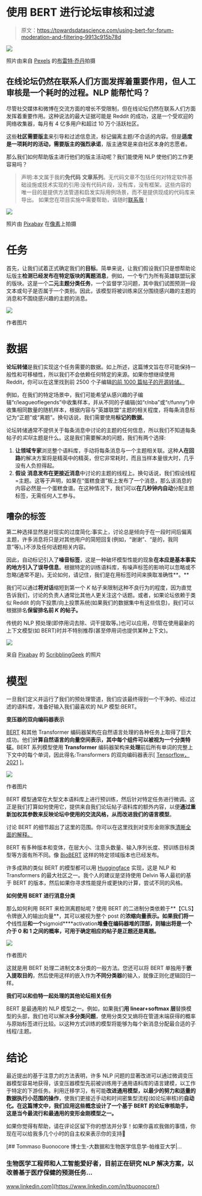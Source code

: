 # 使用 BERT 进行论坛审核和过滤

> 原文：<https://towardsdatascience.com/using-bert-for-forum-moderation-and-filtering-9913c915b78d>

![](img/d59cabbeeb67c7acce9847fa388b0f30.png)

照片由来自 [Pexels](https://www.pexels.com/photo/red-white-and-black-labeled-box-5437588/?utm_content=attributionCopyText&utm_medium=referral&utm_source=pexels) 的[布雷特·乔丹](https://www.pexels.com/@brettjordan?utm_content=attributionCopyText&utm_medium=referral&utm_source=pexels)拍摄

## 在线论坛仍然在联系人们方面发挥着重要作用，但人工审核是一个耗时的过程。NLP 能帮忙吗？

尽管社交媒体和微博在交流方面的增长不受限制，但在线论坛仍然在联系人们方面发挥着重要作用。这种说法的最大证据可能是 Reddit 的成功，这是一个受欢迎的网络收集器，每月有 4 亿多用户和超过 10 万个活跃社区。

这些**社区需要版主**来引导和过滤信息流，标记偏离主题/不合适的内容。但是**适度是一项耗时的活动，需要版主的强烈承诺**，版主通常是来自社区本身的志愿者。

那么我们如何帮助版主进行他们的版主活动呢？我们能使用 NLP 使他们的工作更容易吗？

> 声明:本文属于我的**免代码** **文章系列**。无代码文章不包括任何对特定软件基础设施或技术实现的引用:没有代码片段，没有库，没有框架。这些内容的唯一目的是提供方法管道和启发实际用例场景，而不是提供现成的代码库来导出。
> 如果您在项目实施中需要帮助，请随时[联系我](https://www.linkedin.com/in/tbuonocore/)！

![](img/329d09bc6b54cce386b67148088db4f2.png)

照片由 [Pixabay](https://www.pexels.com/photo/multi-colored-folders-piled-up-159519/) 在[像素](https://www.pexels.com/)上拍摄

# 任务

首先，让我们试着正式确定我们的**目标**。简单来说，让我们假设我们只是想帮助论坛版主**检测已经发布在特定版块的离题消息**，例如，一个专门为所有英雄联盟玩家的版块。这是一个**二元主题分类任务**，一个监督学习问题，其中我们试图预测一段文本或句子是否属于一个类别。因此，该模型将被训练来区分围绕感兴趣的主题的消息和不围绕感兴趣的主题的消息。

![](img/c49e3354a971f2c7b48db4e9e435578d.png)

作者图片

# 数据

**论坛转储**是我们实现这个任务需要的数据。如上所述，这篇博文旨在尽可能保持一般性和可移植性，所以我们不会依赖任何特定的来源。如果你想继续使用 Reddit，你可以在这里找到前 2500 个子编辑[的前 1000 篇帖子的开源转储。](https://github.com/umbrae/reddit-top-2.5-million)

例如，在我们的特定场景中，我们可能希望从感兴趣的子编辑“r/leagueoflegends”中收集样本，并从不同的子编辑(如“r/nba”或“r/funny”)中收集相同数量的随机样本，根据内容与“英雄联盟”主题的相关程度，将每条消息标记为“正题”或“离题”。换句话说，我们需要使用**标记的数据**。

论坛转储通常不提供关于每条消息中讨论的主题的任何信息，所以我们不知道每条帖子的*实际*主题是什么。这是我们需要解决的问题，我们有两个选择:

1.  **让领域专家**浏览整个语料库，手动将每条消息与一个主题相关联。这种**人在回路**的解决方案将是精英中的精英，但它非常耗时，而且当样本量很大时，几乎没有人负担得起。
2.  **假设** **消息发布在更接近消息**中讨论的主题的线程上。换句话说，我们假设线程=主题。这等于声明，如果在“蛋糕食谱”板上发布了一个消息，那么该消息的内容必然是一个蛋糕食谱。在这种情况下，我们可以**在几秒钟内自动**分配主题标签，无需任何人工参与。

## 嘈杂的标签

第二种选择显然是对现实的过度简化:事实上，讨论总是倾向于在一段时间后偏离主题，许多消息将只是对其他用户的简短回复(例如，“谢谢”、“是的，我同意”等)。)不涉及任何话题相关内容。

因此，自动标记引入了**噪音标签**，这是一种破坏模型性能的现象**在本应是基本事实的地方引入了误导信息**。根据特定的训练语料库，有噪声标签的影响可以忽略或不忽略(通常不是)。无论如何，请记住，我们是在用标签时间来换取准确性**。**

我们可以通过**将对话**缩短到第一个 *K* 帖子来限制这种不良行为的程度，因为直觉告诉我们，讨论的负责人通常比其他人更关注这个话题。或者，如果论坛依赖于类似 Reddit 的向下投票/向上投票系统(如果我们的数据集中有这些信息)，我们可以根据排名**保留排名前 *K* 的帖子。**

传统的 NLP 预处理(即停用词去除、词干提取等。)也可以应用，尽管在使用最新的上下文模型(如 BERT)时并不特别推荐(甚至停用词也提供某种上下文)。

![](img/ffc8a2574cca3421dd7bdf1e615ccde9.png)

来自 [Pixabay](https://pixabay.com/) 的 [ScribblingGeek](https://pixabay.com/users/scribblinggeek-1818314/) 的照片

# 模型

一旦我们定义并运行了我们的预处理管道，我们应该最终得到一个干净的、经过过滤的语料库，准备好输入我们最喜欢的 NLP 模型:BERT。

**变压器的双向编码器表示**

[BERT](https://arxiv.org/abs/1810.04805) 和其他 Transformer 编码器架构在自然语言处理的各种任务上取得了巨大成功。他们**计算自然语言的向量空间表示，其中每个组件可以被视为一个分类特征**。BERT 系列模型使用 **Transformer** 编码器架构来**处理**前后所有单词的完整上下文中的每个单词，因此得名:Transformers 的双向编码器表示[ [Tensorflow，2021](https://www.tensorflow.org/text/tutorials/classify_text_with_bert) ]。

![](img/0416bd4cf2720fc96fe0c700764de4e4.png)

作者图片

BERT 模型通常在大型文本语料库上进行预训练，然后针对特定任务进行微调。这正是我们打算如何使用它，提供来自我们论坛帖子语料库的额外内容，以便**通过重新加权其参数来反映论坛中使用的交流风格，从而改进我们的语言模型**。

讨论 BERT 的细节超出了这里的范围。你可以在这里找到对变形金刚家族[清晰全面的解释。](https://jalammar.github.io/illustrated-bert/)

BERT 有多种版本和变体，在层大小、注意头数量、输入序列长度、预训练目标类型等方面有所不同。像 [BioBERT](https://arxiv.org/abs/1901.08746) 这样的特定领域版本也已经发布。

许多成熟的类似 BERT 的模型都可以用 [Huggingface](https://huggingface.co/) 实现，这是 NLP 和 Transformers 的最大社区之一。我个人的建议是坚持使用 Delvin 等人最初的基于 BERT 的版本，然后如果你寻求性能提升或更快的计算，尝试不同的风格。

**如何使用 BERT 进行消息分类**

那么如何利用 BERT 来检测离题帖呢？使用 BERT 的二进制分类依赖于**【CLS】令牌嵌入的输出向量**，其可以被视为整个 post 的**浓缩向量表示。如果我们将一个**线性层**和一个**sigmoid****activation**堆叠在编码器堆的顶部，则输出将是一个介于 0 和 1 之间的概率，可用于确定相应的帖子是正题还是离题。**

![](img/b79125b8007a26ece2134a18e534b4fb.png)

作者图片

这就是用 BERT 处理二进制文本分类的一般方法。您还可以将 BERT 单独用于**嵌入提取目的**，然后使用这样的嵌入作为**不同分类器**的输入，就像正则化逻辑回归一样。

**我们可以和伯特一起处理的其他论坛相关任务**

BERT 是最通用的 NLP 模型之一。例如，如果我们**用 linear+softmax 层**替换模型的头部，我们也可以解决**多分类问题**，使用分类交叉熵将在管道末端获得的概率与原始标签进行比较。以这种方式训练的模型将能够为每个新消息分配最合适的子线程/主题。

# 结论

最近提出的基于注意力的方法表明，许多 NLP 问题的显著改进可以通过微调变压器模型容易地获得，该变压器模型先前被训练用于通用语料库的语言建模，以工作于特定的下游任务。利用迁移学习，有可能**改进通用模型，以最少的努力和适量的数据执行小范围的操作**，使我们更接近手动和时间密集型流程(如论坛审核)的**自动化。在这篇博文中，我们应用这些概念设计了一个基于 **BERT** 的论坛审核助手，这是当今最流行和最通用的变形金刚模型之一。**

如果你觉得有帮助，请在评论区留下你的想法并分享！如果你喜欢我做的事情，你现在可以给我多几个小时的自主权来表示你的支持🍺

[](https://www.linkedin.com/in/tbuonocore/) [## Tommaso Buonocore 博士生-大数据和生物医学信息学-帕维亚大学|…

### 生物医学工程师和人工智能爱好者，目前正在研究 NLP 解决方案，以改善基于医疗保健的预测任务…

www.linkedin.com](https://www.linkedin.com/in/tbuonocore/)